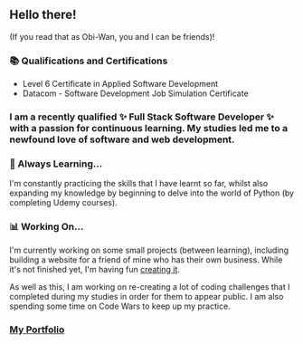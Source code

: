 ## Hello there!
(If you read that as Obi-Wan, you and I can be friends)! 

### 📚 Qualifications and Certifications
- Level 6 Certificate in Applied Software Development
- Datacom - Software Development Job Simulation Certificate


### I am a recently qualified ✨ Full Stack Software Developer ✨ with a passion for continuous learning. My studies led me to a newfound love of software and web development. 

### 🌱 Always Learning...
I'm constantly practicing the skills that I have learnt so far, whilst also expanding my knowledge by beginning to delve into the world of Python (by completing Udemy courses).

### 📊 Working On...
I'm currently working on some small projects (between learning), including building a website for a friend of mine who has their own business. While it's not finished yet, I'm having fun [creating it](https://github.com/jess-bay/sea-akl-front-end-only).

As well as this, I am working on re-creating a lot of coding challenges that I completed during my studies in order for them to appear public. I am also spending some time on Code Wars to keep up my practice. 

### [My Portfolio](https://jess-bay.github.io/my-portfolio/)
